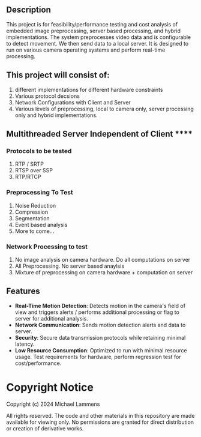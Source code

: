 
## Description
This project is for feasibility/performance testing and cost analysis of embedded image preprocessing, server based processing, and hybrid implementations. The system preprocesses video data and is configurable to detect movement. We then send data to a local server. It is designed to run on various camera operating systems and perform real-time processing.

## This project will consist of: 
1. different implementations for different hardware constraints
2. Various protocol decsions
3. Network Configurations with Client and Server
4. Various levels of preprocessing, local to camera only, server processing only and hybrid implementations.

## Multithreaded Server Independent of Client ****

### Protocols to be tested
1. RTP / SRTP
2. RTSP over SSP
3. RTP/RTCP

### Preprocessing To Test 
1. Noise Reduction
2. Compression
3. Segmentation
4. Event based analysis
5. More to come...

### Network Processing to test
1. No image analysis on camera hardware. Do all computations on server
2. All Preprocessing. No server based anaylsis
3. Mixture of preprocessing on camera hardware + computation on server

## Features
- **Real-Time Motion Detection**: Detects motion in the camera's field of view and triggers alerts / performs additional processing or flag to server for additional analysis.
- **Network Communication**: Sends motion detection alerts and data to server.
- **Security**: Secure data transmission protocols while retaining minimal latency.
- **Low Resource Consumption**: Optimized to run with minimal resource usage. Test requirements for hardware, perform regression test for cost/performance.


# Copyright Notice
Copyright (c) 2024 Michael Lammens

All rights reserved.
The code and other materials in this repository are made available for viewing only. No permissions are granted for direct distribution or creation of derivative works.
